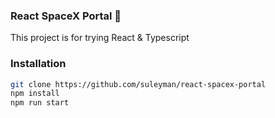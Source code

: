 
### React SpaceX Portal 🚀


This project is for trying React & Typescript

### Installation

```bash
git clone https://github.com/suleyman/react-spacex-portal
npm install
npm run start
```
